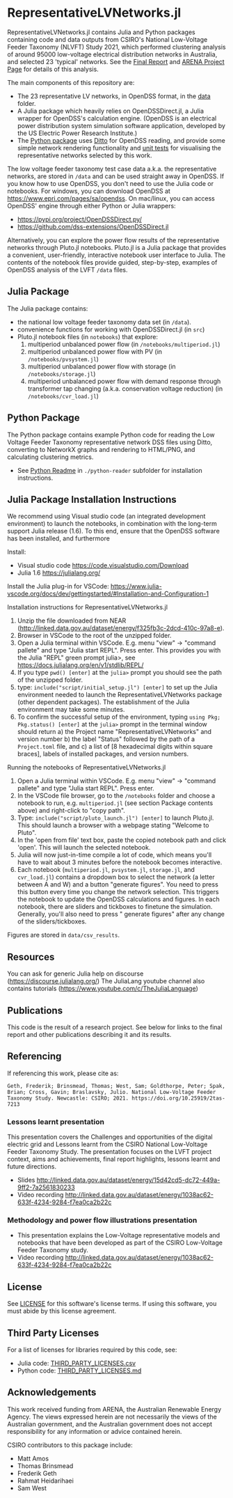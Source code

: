 # RepresentativeLVNetworks.jl

RepresentativeLVNetworks.jl contains Julia and Python packages containing code and data outputs from CSIRO's National Low-Voltage Feeder Taxonomy (NLVFT) Study
2021, which performed clustering analysis of around 95000 low-voltage electrical distribution networks in Australia, and selected 23 'typical' networks.
See the [Final Report](https://doi.org/10.25919/2tas-7213) and [ARENA Project Page](https://arena.gov.au/projects/national-low-voltage-feeder-taxonomy-study/) for details of this analysis.

The main components of this repository are:

- The 23 representative LV networks, in OpenDSS format, in the [data](./data) folder.
- A Julia package which heavily relies on OpenDSSDirect.jl, a Julia wrapper for OpenDSS's calculation engine. (OpenDSS is an
  electrical power distribution system simulation software application, developed by the US Electric Power Research Institute.)
- The [Python package](./python-reader/readme.md) uses [Ditto](https://github.com/NREL/ditto) for OpenDSS reading, and provide some simple network rendering functionality
  and [unit tests](./python-reader/src/tests/lvft_render_test.py) for visualising the
  representative networks selected by this work.

The low voltage feeder taxonomy test case data a.k.a. the representative networks, are stored in `/data` and can be used straight away in OpenDSS. If you know how to use OpenDSS, you don't need to use
the Julia code or notebooks. For windows, you can download OpenDSS at https://www.epri.com/pages/sa/opendss. On mac/linux, you can access OpenDSS' engine through either Python or Julia wrappers:

- https://pypi.org/project/OpenDSSDirect.py/
- https://github.com/dss-extensions/OpenDSSDirect.jl

Alternatively, you can explore the power flow results of the representative networks through Pluto.jl notebooks.
Pluto.jl is a Julia package that provides a convenient, user-friendly, interactive notebook user interface to Julia. The contents of the notebook files provide guided, step-by-step, examples of
OpenDSS analysis of the LVFT `/data` files.

## Julia Package

The Julia package contains:

- the national low voltage feeder taxonomy data set (in `/data`).
- convenience functions for working with OpenDSSDirect.jl (in `src`)
- Pluto.jl notebook files (in `notebooks`) that explore:
    1) multiperiod unbalanced power flow (in `/notebooks/multiperiod.jl`)
    2) multiperiod unbalanced power flow with PV (in `/notebooks/pvsystem.jl`)
    3) multiperiod unbalanced power flow with storage (in `/notebooks/storage.jl`)
    4) multiperiod unbalanced power flow with demand response through transformer tap changing (a.k.a. conservation voltage reduction) (in `/notebooks/cvr_load.jl`)

## Python Package

The Python package contains example Python code for reading the Low Voltage Feeder Taxonomy representative network DSS files using Ditto, converting to NetworkX graphs and rendering to HTML/PNG, and
calculating clustering
metrics.

- See [Python Readme](./python-reader/readme.md) in `./python-reader` subfolder for installation instructions.

## Julia Package Installation Instructions

We recommend using Visual studio code (an integrated development environment) to launch the notebooks, in combination with the long-term support Julia
release (1.6). To this end, ensure that the OpenDSS software has been installed, and furthermore

Install:

- Visual studio code https://code.visualstudio.com/Download
- Julia 1.6 https://julialang.org/

Install the Julia plug-in for VSCode: https://www.julia-vscode.org/docs/dev/gettingstarted/#Installation-and-Configuration-1

Installation instructions for RepresentativeLVNetworks.jl

1) Unzip the file downloaded from NEAR (http://linked.data.gov.au/dataset/energy/f325fb3c-2dcd-410c-97a8-e).
2) Browser in VSCode to the root of the unzipped folder.
3) Open a Julia terminal within VSCode. E.g. menu "view" -> "command pallete" and type "Julia start REPL". Press enter. This provides you with the Julia "REPL" green prompt julia>,
   see https://docs.julialang.org/en/v1/stdlib/REPL/
4) If you type `pwd() [enter]` at the `julia>` prompt you should see the path of the unzipped folder.
5) type: `include("script/initial_setup.jl") [enter]` to set up the Julia environment needed to launch the RepresentativeLVNetworks package (other dependent packages). The establishment of the Julia
   environment may take some minutes.
6) To confirm the successful setup of the environment, typing
   `using Pkg; Pkg.status() [enter]` at the `julia>` prompt in the terminal window should return
   a) the Project name "RepresentativeLVNetworks" and version number
   b) the label "Status" followed by the path of a `Project.toml` file, and
   c) a list of [8 hexadecimal digits within square braces], labels of installed packages, and version numbers.

Running the notebooks of RepresentativeLVNetworks.jl

1) Open a Julia terminal within VSCode. E.g. menu "view" -> "command pallete" and type "Julia start REPL". Press enter.
2) In the VSCode file browser, go to the `/notebooks` folder and choose a notebook to run, e.g. `multiperiod.jl` (see section Package contents above) and right-click to "copy path".
3) Type: `include("script/pluto_launch.jl") [enter]` to launch Pluto.jl. This should launch a browser with a webpage stating "Welcome to Pluto".
4) In the 'open from file' text box, paste the copied notebook path and click 'open'. This will launch the selected notebook.
5) Julia will now just-in-time compile a lot of code, which means you'll have to wait about 3 minutes before the notebook becomes interactive.
6) Each notebook (`multiperiod.jl`, `pvsystem.jl`, `storage.jl`, and
   `cvr_load.jl`) contains a dropdown box to select the network (a letter between A and W) and a button "generate figures". You need to press this button every time you change the network selection.
   This triggers the notebook to update the OpenDSS calculations and figures. In each notebook, there are sliders and tickboxes to finetune the simulation. Generally, you'll also need to press "
   generate figures" after any change of the sliders/tickboxes.

Figures are stored in `data/csv_results`.

## Resources

You can ask for generic Julia help on discourse (https://discourse.julialang.org/)
The JuliaLang youtube channel also contains tutorials (https://www.youtube.com/c/TheJuliaLanguage)

## Publications

This code is the result of a research project. See below for links to the final report and other publications describing it and its results.

## Referencing

If referencing this work, please cite as:

`Geth, Frederik; Brinsmead, Thomas; West, Sam; Goldthorpe, Peter; Spak, Brian; Cross, Gavin; Braslavsky, Julio. National Low-Voltage Feeder Taxonomy Study. Newcastle: CSIRO; 2021. https://doi.org/10.25919/2tas-7213`

### Lessons learnt presentation

This presentation covers the Challenges and opportunities of the digital electric grid and Lessons learnt from the CSIRO National Low-Voltage Feeder Taxonomy Study. The presentation focuses on the
LVFT project context, aims and achievements, final report highlights, lessons learnt and future directions.

- Slides http://linked.data.gov.au/dataset/energy/15d42cd5-dc72-449a-9ff2-7a2561830233
- Video recording http://linked.data.gov.au/dataset/energy/1038ac62-633f-4234-9284-f7ea0ca2b22c

### Methodology and power flow illustrations presentation

- This presentation explains the Low-Voltage representative models and notebooks that have been developed as part of the CSIRO Low-Voltage Feeder Taxonomy study.
- Video recording http://linked.data.gov.au/dataset/energy/1038ac62-633f-4234-9284-f7ea0ca2b22c

## License

See [LICENSE](LICENSE) for this software's license terms. If using this software, you must abide by this license agreement.

## Third Party Licenses

For a list of licenses for libraries required by this code, see:

- Julia code: [THIRD_PARTY_LICENSES.csv](THIRD_PARTY_LICENSES.csv)
- Python code: [THIRD_PARTY_LICENSES.md](python-reader/THIRD_PARTY_LICENSES.md)

## Acknowledgements

This work received funding from ARENA, the Australian Renewable Energy Agency. The views expressed herein are not necessarily the views of the Australian government, and the Australian government does
not accept responsibility for any information or advice contained herein.

CSIRO contributors to this package include:

- Matt Amos
- Thomas Brinsmead
- Frederik Geth
- Rahmat Heidarihaei
- Sam West



